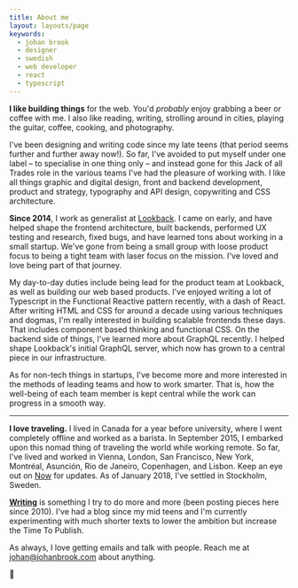 ```yaml
---
title: About me
layout: layouts/page
keywords:
  - johan brook
  - designer
  - swedish
  - web developer
  - react
  - typescript
---
```


<p class="f2">
<strong>I like building things</strong> for the web. You'd <em>probably</em> enjoy grabbing a beer or coffee with me. I also like reading, writing, strolling around in cities, playing the guitar, coffee, cooking, and photography.
</p>

I've been designing and writing code since my late teens (that period seems further and further away now!). So far, I've avoided to put myself under one label – to specialise in one thing only – and instead gone for this Jack of all Trades role in the various teams I've had the pleasure of working with. I like all things graphic and digital design, front and backend development, product and strategy, typography and API design, copywriting and CSS architecture.

**Since 2014**, I work as generalist at [Lookback](https://lookback.io). I came on early, and have helped shape the frontend architecture, built backends, performed UX testing and research, fixed bugs, and have learned tons about working in a small startup. We've gone from being a small group with loose product focus to being a tight team with laser focus on the mission. I've loved and love being part of that journey.

My day-to-day duties include being lead for the product team at Lookback, as well as building our web based products. I've enjoyed writing a lot of Typescript in the Functional Reactive pattern recently, with a dash of React. After writing HTML and CSS for around a decade using various techniques and dogmas, I'm really interested in building scalable frontends these days. That includes component based thinking and functional CSS. On the backend side of things, I've learned more about GraphQL recently. I helped shape Lookback's initial GraphQL server, which now has grown to a central piece in our infrastructure.

As for non-tech things in startups, I've become more and more interested in the methods of leading teams and how to work smarter. That is, how the well-being of each team member is kept central while the work can progress in a smooth way.

---

**I love traveling.** I lived in Canada for a year before university, where I went completely offline and worked as a barista. In September 2015, I embarked upon this nomad thing of traveling the world while working remote. So far, I've lived and worked in Vienna, London, San Francisco, New York, Montréal, Asunción, Rio de Janeiro, Copenhagen, and Lisbon. Keep an eye out on [Now](/now) for updates. As of January 2018, I've settled in Stockholm, Sweden.

**[Writing](/writing)** is something I try to do more and more (been posting pieces here since 2010). I've had a blog since my mid teens and I'm currently experimenting with much shorter texts to lower the ambition but increase the Time To Publish.

As always, I love getting emails and talk with people. Reach me at [johan@johanbrook.com](mailto:johan@johanbrook.com) about anything.

👋
